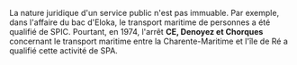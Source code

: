 La nature juridique d'un service public n'est pas immuable. Par exemple, dans l'affaire du bac d'Eloka, le transport maritime de personnes a été qualifié de SPIC. Pourtant, en 1974, l'arrêt **CE, Denoyez et Chorques** concernant le transport maritime entre la Charente-Maritime et l'île de Ré a qualifié cette activité de SPA. 